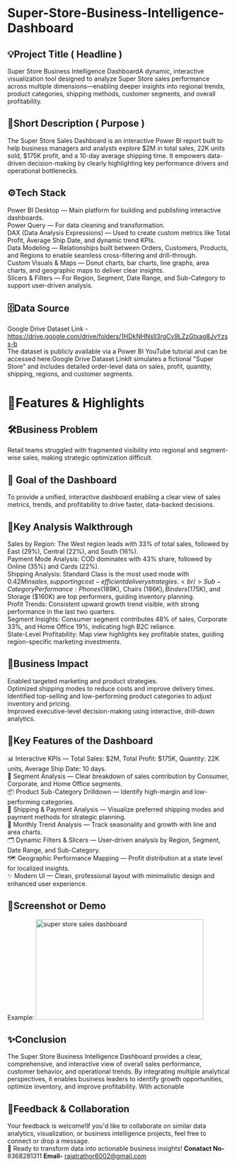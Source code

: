 # Super-Store-Business-Intelligence-Dashboard

## 💡Project Title ( Headline ) 

Super Store Business Intelligence DashboardA dynamic, interactive visualization tool designed to analyze Super Store sales performance across multiple dimensions—enabling deeper insights into regional trends, product categories, shipping methods, customer segments, and overall profitability.

## 📝Short Description ( Purpose )

The Super Store Sales Dashboard is an interactive Power BI report built to help business managers and analysts explore $2M in total sales, 22K units sold, $175K profit, and a 10-day average shipping time. It empowers data-driven decision-making by clearly highlighting key performance drivers and operational bottlenecks.

## ⚙️Tech Stack
Power BI Desktop — Main platform for building and publishing interactive dashboards.<br />
Power Query — For data cleaning and transformation.<br />
DAX (Data Analysis Expressions) — Used to create custom metrics like Total Profit, Average Ship Date, and dynamic trend KPIs.<br />
Data Modeling — Relationships built between Orders, Customers, Products, and Regions to enable seamless cross-filtering and drill-through.<br />
Custom Visuals & Maps — Donut charts, bar charts, line graphs, area charts, and geographic maps to deliver clear insights.<br />
Slicers & Filters — For Region, Segment, Date Range, and Sub-Category to support user-driven analysis.<br />

## 🗄️Data Source
Google Drive Dataset Link - https://drive.google.com/drive/folders/1HDkNHNslI3rgCv9LZzGtxag8JvYzss-b<br />
The dataset is publicly available via a Power BI YouTube tutorial and can be accessed here:Google Drive Dataset LinkIt simulates a fictional "Super Store" and includes detailed order-level data on sales, profit, quantity, shipping, regions, and customer segments.<br />

# 🚀Features & Highlights

## 🛠️Business Problem
Retail teams struggled with fragmented visibility into regional and segment-wise sales, making strategic optimization difficult.

## 🎯 Goal of the Dashboard 
To provide a unified, interactive dashboard enabling a clear view of sales metrics, trends, and profitability to drive faster, data-backed decisions.

## 🔎Key Analysis Walkthrough
Sales by Region: The West region leads with 33% of total sales, followed by East (29%), Central (22%), and South (16%).<br />
Payment Mode Analysis: COD dominates with 43% share, followed by Online (35%) and Cards (22%).<br />
Shipping Analysis: Standard Class is the most used mode with $0.42M in sales, supporting cost-efficient delivery strategies.<br />
Sub-Category Performance: Phones ($189K), Chairs ($186K), Binders ($175K), and Storage ($160K) are top performers, guiding inventory planning.<br />
Profit Trends: Consistent upward growth trend visible, with strong performance in the last two quarters.<br />
Segment Insights: Consumer segment contributes 48% of sales, Corporate 33%, and Home Office 19%, indicating high B2C reliance.<br />
State-Level Profitability: Map view highlights key profitable states, guiding region-specific marketing investments.<br />

## 💼Business Impact
Enabled targeted marketing and product strategies.<br />
Optimized shipping modes to reduce costs and improve delivery times.<br />
Identified top-selling and low-performing product categories to adjust inventory and pricing.<br />
Improved executive-level decision-making using interactive, drill-down analytics.<br />

## 📌Key Features of the Dashboard
📊 Interactive KPIs — Total Sales: $2M, Total Profit: $175K, Quantity: 22K units, Average Ship Date: 10 days.<br />
🧾 Segment Analysis — Clear breakdown of sales contribution by Consumer, Corporate, and Home Office segments.<br />
📦 Product Sub-Category Drilldown — Identify high-margin and low-performing categories.<br />
🚚 Shipping & Payment Analysis — Visualize preferred shipping modes and payment methods for strategic planning.<br />
📅 Monthly Trend Analysis — Track seasonality and growth with line and area charts.<br />
🗂️ Dynamic Filters & Slicers — User-driven analysis by Region, Segment, Date Range, and Sub-Category.<br />
🗺️ Geographic Performance Mapping — Profit distribution at a state level for localized insights.<br />
✨ Modern UI — Clean, professional layout with minimalistic design and enhanced user experience.<br />

## 📸Screenshot or Demo

Example: <img width="379" height="227" alt="super store sales dashboard" src="https://github.com/user-attachments/assets/b09be98d-2eb7-4450-866f-d90382d96730" />

 
 ## ✨Conclusion
The Super Store Business Intelligence Dashboard provides a clear, comprehensive, and interactive view of overall sales performance, customer behavior, and operational trends. By integrating multiple analytical perspectives, it enables business leaders to identify growth opportunities, optimize inventory, and improve profitability. With actionable

## 🤝Feedback & Collaboration
Your feedback is welcome!If you'd like to collaborate on similar data analytics, visualization, or business intelligence projects, feel free to connect or drop a message.<br />
🎯 Ready to transform data into actionable business insights!
**Conatact No-** 8368281311 
**Email-** rajatrathor6002@gmail.com

